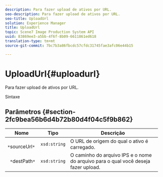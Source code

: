 ```yaml
---
description: Para fazer upload de ativos por URL.
seo-description: Para fazer upload de ativos por URL.
seo-title: UploadUrl
solution: Experience Manager
title: UploadUrl
topic: Scene7 Image Production System API
uuid: 83869ee3-a5bb-4f6f-8b09-6611861ed618
translation-type: tm+mt
source-git-commit: 7bc7b3a86fbcdc57cfdc31745fae3afc06e44b15

---
```



# UploadUrl{#uploadurl}

Para fazer upload de ativos por URL.

Sintaxe

## Parâmetros {#section-2fc9bea56b6d4b72b80d4f04c5f9b862}

| Nome | Tipo | Descrição |
|---|---|---|
| ` *`sourceUrl`*` | `xsd:string` | O URL de origem do qual o ativo é carregado. |
| ` *`destPath`*` | `xsd:string` | O caminho do arquivo IPS e o nome do arquivo para o qual você deseja fazer upload. |

